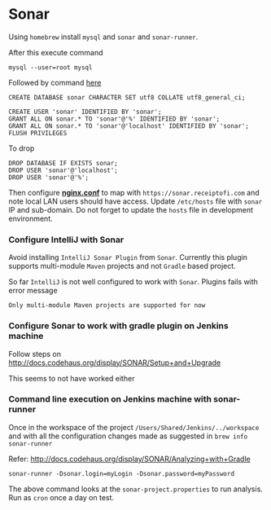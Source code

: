 Sonar
=====

Using `homebrew` install `mysql` and `sonar` and `sonar-runner`.

After this execute command 

    mysql --user=root mysql
    
Followed by command [here](https://github.com/SonarSource/sonar-examples/tree/master/scripts/database/mysql "Create Sonar DB")

    CREATE DATABASE sonar CHARACTER SET utf8 COLLATE utf8_general_ci;

    CREATE USER 'sonar' IDENTIFIED BY 'sonar';
    GRANT ALL ON sonar.* TO 'sonar'@'%' IDENTIFIED BY 'sonar';
    GRANT ALL ON sonar.* TO 'sonar'@'localhost' IDENTIFIED BY 'sonar';
    FLUSH PRIVILEGES

To drop    

    DROP DATABASE IF EXISTS sonar;
    DROP USER 'sonar'@'localhost';
    DROP USER 'sonar'@'%';

Then configure **[nginx.conf](../nginx/nginx.conf.md)** to map with `https://sonar.receiptofi.com` and note local LAN
users should have access. Update `/etc/hosts` file with `sonar` IP and sub-domain. Do not forget to update the `hosts`
file in development environment.

### Configure IntelliJ with Sonar

Avoid installing `IntelliJ Sonar Plugin` from `Sonar`. Currently this plugin supports multi-module `Maven` projects and
not `Gradle` based project.

So far `IntelliJ` is not well configured to work with `Sonar`. Plugins fails with error message

    Only multi-module Maven projects are supported for now

### Configure Sonar to work with gradle plugin on Jenkins machine

Follow steps on http://docs.codehaus.org/display/SONAR/Setup+and+Upgrade

This seems to not have worked either

### Command line execution on Jenkins machine with sonar-runner

Once in the workspace of the project `/Users/Shared/Jenkins/../workspace` and with all the configuration changes made as
suggested in `brew info sonar-runner`

Refer: http://docs.codehaus.org/display/SONAR/Analyzing+with+Gradle

    sonar-runner -Dsonar.login=myLogin -Dsonar.password=myPassword

The above command looks at the `sonar-project.properties` to run analysis. Run as `cron` once a day on test.
